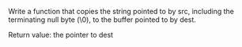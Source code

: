 Write a function that copies the string pointed to by src, including the terminating null byte (\0), to the buffer pointed to by dest.



Return value: the pointer to dest
